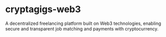 # cryptagigs-web3
A decentralized freelancing platform built on Web3 technologies, enabling secure and transparent job matching and payments with cryptocurrency.
